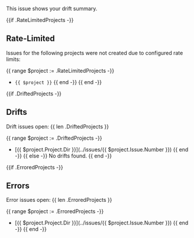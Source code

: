 This issue shows your drift summary.

{{if .RateLimitedProjects -}}
## Rate-Limited

Issues for the following projects were not created due to configured rate limits:

{{ range $project := .RateLimitedProjects -}}
* `{{ $project }}`
{{ end -}}
{{ end -}}

{{if .DriftedProjects -}}
## Drifts

Drift issues open: {{ len .DriftedProjects }}

{{ range $project := .DriftedProjects -}}
* [{{ $project.Project.Dir }}](../issues/{{ $project.Issue.Number }})
{{ end -}}
{{ else -}}
No drifts found.
{{ end -}}

{{if .ErroredProjects -}}
## Errors

Error issues open: {{ len .ErroredProjects }}

{{ range $project := .ErroredProjects -}}
* [{{ $project.Project.Dir }}](../issues/{{ $project.Issue.Number }})
{{ end -}}
{{ end -}}

<!--
summary-state-start
{{ .State }}
summary-state-end
-->
